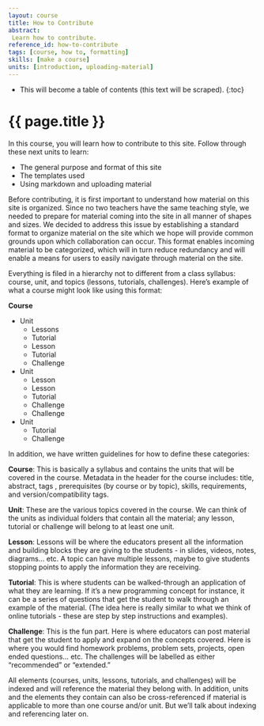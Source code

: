 ```yaml
---
layout: course
title: How to Contribute
abstract:
 Learn how to contribute.
reference_id: how-to-contribute
tags: [course, how to, formatting]
skills: [make a course]
units: [introduction, uploading-material]
---
```




* This will become a table of contents (this text will be scraped).
{:toc}

# {{ page.title }}

In this course, you will learn how to contribute to this site.  Follow through these next units to learn:

* The general purpose and format of this site
* The templates used
* Using markdown and uploading material

Before contributing, it is first important to understand how material on this site is organized.  Since no two teachers have the same teaching style, we needed to prepare for material coming into the site in all manner of shapes and sizes.  We decided to address this issue by establishing a standard format to organize material on the site which we hope will provide common grounds upon which collaboration can occur.  This format enables incoming material to be categorized, which will in turn reduce redundancy and will enable a means for users to easily navigate through material on the site.

Everything is filed in a hierarchy not to different from a class syllabus: course, unit, and topics (lessons, tutorials, challenges).  Here’s example of what a course might look like using this format:

**Course**

* Unit
   * Lessons
   * Tutorial
   * Lesson
   * Tutorial
   * Challenge
* Unit
   * Lesson
   * Lesson
   * Tutorial
   * Challenge
   * Challenge
* Unit
   * Tutorial
   * Challenge

In addition, we have written guidelines for how to define these categories:

**Course**: This is basically a syllabus and contains the units that will be covered in the course.  Metadata in the header for the course includes: title, abstract, tags , prerequisites (by course or by topic), skills, requirements, and version/compatibility tags.


**Unit**: These are the various topics covered in the course.  We can think of the units as individual folders that contain all the material; any lesson, tutorial or challenge will belong to at least one unit.


**Lesson**: Lessons will be where the educators present all the information and building blocks they are giving to the students - in slides, videos, notes, diagrams… etc. A topic can have multiple lessons, maybe to give students stopping points to apply the information they are receiving.


**Tutorial**: This is where students can be walked-through an application of what they are learning.  If it’s a new programming concept for instance, it can be a series of questions that get the student to walk through an example of the material.  (The idea here is really similar to what we think of online tutorials - these are step by step instructions and examples).


**Challenge**:  This is the fun part.  Here is where educators can post material that get the student to apply and expand on the concepts covered.  Here is where you would find homework problems, problem sets, projects, open ended questions… etc.  The challenges will be labelled as either “recommended” or “extended.”

All elements (courses, units, lessons, tutorials, and challenges) will be indexed and will reference the material they belong with.  In addition, units and the elements they contain can also be cross-referenced if material is applicable to more than one course and/or unit.  But we’ll talk about indexing and referencing later on.
